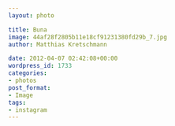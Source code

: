 ```yaml
---
layout: photo

title: Buna
image: 44af28f2805b11e18cf91231380fd29b_7.jpg
author: Matthias Kretschmann

date: 2012-04-07 02:42:08+00:00
wordpress_id: 1733
categories:
- photos
post_format:
- Image
tags:
- instagram
---
```



